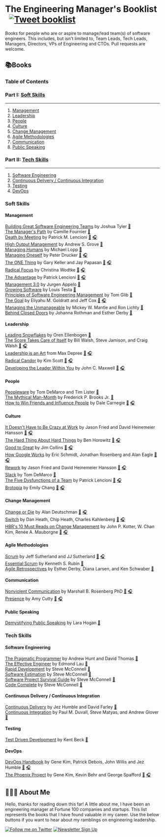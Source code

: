 
# The Engineering Manager's Booklist &nbsp; [![Tweet booklist](https://img.shields.io/twitter/url/https/shields.io.svg?style=social)](https://twitter.com/home?status=The%20Engineering%20Manager%27s%20Booklist%20%40jesselpalmer%20https%3A%2F%2Fgithub.com%2Fjesselpalmer%2Fthe-engineering-managers-booklist)

Books for people who are or aspire to manage/lead team(s) of software engineers. This includes, but isn't limited to, Team Leads, Tech Leads, Managers, Directors, VPs of Engineering and CTOs. Pull requests are welcome.

## 📚Books

### Table of Contents

### Part I: [Soft Skills](#soft-skills)

---

1. [Management](#management)
1. [Leadership](#leadership)
1. [People](#people)
1. [Culture](#culture)
1. [Change Management](#change-management)
1. [Agile Methodologies](#agile-methodologies)
1. [Communication](#communication)
1. [Public Speaking](#public-speaking)

### Part II: [Tech Skills](#tech-skills)

---

1. [Software Engineering](#software-engineering)  
1. [Continuous Delivery / Continuous Integration](#continuous-delivery--continuous-integration)  
1. [Testing](#testing)
1. [DevOps](#DevOps)

### Soft Skills

#### Management

[Building Great Software Engineering Teams](https://amzn.to/2IDypCz) by Joshua Tyler [📘](https://amzn.to/2IDypCz)  
[The Manager's Path](https://amzn.to/2DgqkQM) by Camille Fournier [📘](https://amzn.to/2DgqkQM)  
[Death by Meeting](https://amzn.to/2XgIWaX) by Patrick M. Lencioni [📘](https://amzn.to/2XgIWaX) [🎧](https://amzn.to/2DfZV5S)  
[High Output Management](https://amzn.to/2XfMSJ5) by Andrew S. Grove [📘](https://amzn.to/2XfMSJ5)  
[Managing Humans](https://amzn.to/2IoAx1S) by Michael Lopp [📘](https://amzn.to/2IoAx1S)  
[Managing Oneself](https://amzn.to/2XiFtZK) by Peter Drucker [📘](https://amzn.to/2XiFtZK) [🎧](https://amzn.to/2GtJa9n)  
[The ONE Thing](https://amzn.to/2Xl0F1g) by Gary Keller and Jay Papasan [📘](https://amzn.to/2Xl0F1g) [🎧](https://amzn.to/2XgmJKj)  
[Radical Focus](https://amzn.to/2DhZLee) by Christina Wodtke [📘](https://amzn.to/2DhZLee) [🎧](https://amzn.to/2DeYSD6)  
[The Advantage](https://amzn.to/2DbTOiX) by Patrick Lencioni [📘](https://amzn.to/2DbTOiX) [🎧](https://amzn.to/2IojooZ)  
[Management 3.0](https://amzn.to/2GuQXnr) by Jurgen Appelo [📘](https://amzn.to/2GuQXnr)  
[Growing Software](https://amzn.to/2DhtyDD) by Louis Testa [📘](https://amzn.to/2DhtyDD)  
[Principles of Software Engineering Management](https://amzn.to/2GqXj6W) by Tom Glib [📘](https://amzn.to/2GqXj6W)  
[The Goal](https://amzn.to/2DjQthG) by Eliyahu M. Goldratt and Jeff Cox [📘](https://amzn.to/2DjQthG) [🎧](https://amzn.to/2XkdVmq)  
[Managing the Unmanageable](https://amzn.to/2DhLBK9) by Mickey W. Mantle and Ron Lichty [📘](https://amzn.to/2DhLBK9)  
[Behind Closed Doors](https://amzn.to/2Io85gL) by Johanna Rothman and Esther Derby [📘](https://amzn.to/2Io85gL)  

#### Leadership

[Leading Snowflakes](http://leadingsnowflakes.com) by Oren Ellenbogen [📘](http://leadingsnowflakes.com)  
[The Score Takes Care of Itself](https://amzn.to/2SxnVGj) by Bill Walsh, Steve Jamison, and Craig Walsh [📘](https://amzn.to/2SxnVGj) [🎧](https://amzn.to/2YmPaYh)  
[Leadership is an Art](https://amzn.to/2Ewby8H) from Max Depree [📘](https://amzn.to/2Ewby8H) [🎧](https://amzn.to/2YnBvQN)  
[Radical Candor](https://amzn.to/2SyNab8) by Kim Scott [📘](https://amzn.to/2SyNab8) [🎧](https://amzn.to/2UVBm4Z)  
[Developing the Leader Within You](https://amzn.to/2tMDRdH) by John C. Maxwell [📘](https://amzn.to/2tMDRdH) [🎧](https://amzn.to/2U8UVJT)

#### People

[Peopleware](https://amzn.to/2tHmz1Q) by Tom DeMarco and Tim Lister [📘](https://amzn.to/2tHmz1Q)  
[The Mythical Man-Month](https://amzn.to/2C00XlT) by Frederick P. Brooks Jr. [📘](https://amzn.to/2C00XlT)  
[How to Win Friends and Influence People](https://amzn.to/2EsNV0J) by Dale Carnegie [📘](https://amzn.to/2EsNV0J) [🎧](https://amzn.to/2HxnVVX)

#### Culture

[It Doesn't Have to Be Crazy at Work](https://amzn.to/2EnPNI4) by Jason Fried and David Heinemeier Hansson [📘](https://amzn.to/2EnPNI4) [🎧](https://amzn.to/2OR7C6U)  
[The Hard Thing About Hard Things](https://amzn.to/2Es7p5m) by Ben Horowitz [📘](https://amzn.to/2Es7p5m) [🎧](https://amzn.to/2I54R1e)  
[Good to Great](https://amzn.to/2Xu9WER) by Jim Collins [📘](https://amzn.to/2I3OeTS) [🎧](https://amzn.to/2I3OeTS)  
[How Google Works](https://amzn.to/2GU9sTo) by Eric Schmidt, Jonathan Rosenberg and Alan Eagle [📘](https://amzn.to/2GU9sTo) [🎧](https://amzn.to/2Tojazq)  
[Rework](https://amzn.to/2TaCpRx) by Jason Fried and David Heinemeier Hansson [📘](https://amzn.to/2TaCpRx) [🎧](https://amzn.to/2OTCQdP)  
[Slack](https://amzn.to/2Xw0twR) by Tom DeMarco [📘](https://amzn.to/2Xw0twR)  
[The Five Dysfunctions of a Team](https://amzn.to/2NBtlPK) by Patrick Lencioni [📘](https://amzn.to/2NBtlPK) [🎧](https://amzn.to/2I10Jzm)  
[Brotopia](https://amzn.to/2SDVmai) by Emily Chang [📘](https://amzn.to/2SDVmai) [🎧](https://amzn.to/2VvuUlq)  

#### Change Management

[Change or Die](https://amzn.to/2NBgTPR) by Alan Deutschman [📘](https://amzn.to/2NBgTPR) [🎧](https://amzn.to/2Hgn7ne)  
[Switch](https://amzn.to/2GV3rFZ) by Dan Heath, Chip Heath, Charles Kahlenberg [📘](https://amzn.to/2GV3rFZ) [🎧](https://amzn.to/2Tk8I0I)  
[HBR's 10 Must Reads on Change Management](https://amzn.to/2NBBu6S) by John P. Kotter, W. Chan Kim, Renée A. Mauborgne [📘](https://amzn.to/2NBBu6S) [🎧](https://amzn.to/2InEymB)  

#### Agile Methodologies

[Scrum](https://amzn.to/2IXg2uu) by Jeff Sutherland and JJ Sutherland [📘](https://amzn.to/2IXg2uu) [🎧](https://amzn.to/2SOhpuO)  
[Essential Scrum](https://amzn.to/2Ugg41t) by Kenneth S. Rubin [📘](https://amzn.to/2Ugg41t)  
[Agile Retrospectives](https://amzn.to/2XsnwbQ) by Esther Derby, Diana Larsen, and Ken Schwaber [📘](https://amzn.to/2XsnwbQ)  

#### Communication

[Nonviolent Communication](https://amzn.to/2ErH47y) by Marshall B. Rosenberg PhD [📘](https://amzn.to/2ErH47y) [🎧](https://amzn.to/2IYp2PP)  
[Presence](https://amzn.to/2EAT5aV) by Amy Cutty [📘](https://amzn.to/2EAT5aV) [🎧](https://amzn.to/2ES4Kn0)  

#### Public Speaking

[Demystifying Public Speaking](https://amzn.to/2XAmbzV) by Lara Hogan [📘](https://amzn.to/2XAmbzV)  

### Tech Skills

#### Software Engineering

[The Pragmatic Programmer](https://amzn.to/2tNfTz5) by Andrew Hunt and David Thomas [📘](https://amzn.to/2tNfTz5)  
[The Effective Engineer](https://amzn.to/2ExGNjo) by Edmond Lau [📘](https://amzn.to/2ExGNjo)  
[Rapid Development](https://amzn.to/2GXwity) by Steve McConnell [📘](https://amzn.to/2GXwity)  
[Software Estimation](https://amzn.to/2HcWjEm) by Steve McConnell [📘](https://amzn.to/2HcWjEm)  
[Software Project Survival Guide](https://amzn.to/2EHMBZd) by Steve McConnell [📘](https://amzn.to/2EHMBZd)  
[Code Complete](https://amzn.to/2UmpOr6) by Steve McConnell [📘](https://amzn.to/2UmpOr6)  

#### Continuous Delivery / Continuous Integration

[Continuous Delivery](https://amzn.to/2TdNm4P) by Jez Humble and David Farley [📘](https://amzn.to/2TdNm4P)  
[Continuous Integration](https://amzn.to/2Vvg6mo) by Paul M. Duvall, Steve Matyas, and Andrew Glover [📘](https://amzn.to/2Vvg6mo)  

#### Testing

[Test Driven Development](https://amzn.to/2Eyr83E) by Kent Beck [📘](https://amzn.to/2Eyr83E)  

#### DevOps

[DevOps Handbook](https://amzn.to/2tOw7bq) by Gene Kim, Patrick Debois, John Willis and Jez Humble [📘](https://amzn.to/2tOw7bq) [🎧](https://amzn.to/2NNBnVE)  
[The Phoenix Project](https://amzn.to/2EvzUiD) by Gene Kim, Kevin Behr and George Spafford [📘](https://amzn.to/2EvzUiD) [🎧](https://amzn.to/2VGaSUU)  

## 👨🏾‍💻 About Me

Hello, thanks for reading down this far! A little about me, I have been an engineering manager at Fortune 100 companies and startups. This list represents the books that I have found valuable in my career. Use the below buttons if you want to hear about my ramblings on engineering leadership.

 [![Follow me on Twitter](https://img.shields.io/badge/Follow%20me%20on%20Twitter-%40jesselpalmer-blue.svg)](https://twitter.com/jesselpalmer) [![Newsletter Sign Up](https://img.shields.io/badge/Sign%20up%20for%20my%20Newsletter-On%20Engineering%20Leadership-blue.svg)](https://tinyletter.com/jesselpalmer)
